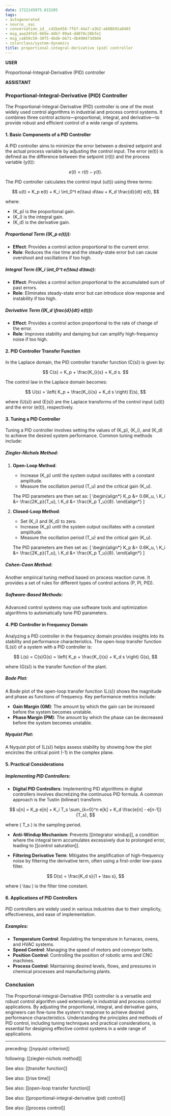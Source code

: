 ```yaml
---
date: 1722145975.015205
tags:
- autogenerated
- source__oai
- conversation_id__c42bed58-7fb7-44a7-a3b2-a608b91a0403
- msg_aaa24fe5-669a-4db7-99a4-dd870c28bfe1
- msg_ca859c59-30f5-4bd6-b671-db490473d9d4
- colorclass/system-dynamics
title: proportional-integral-derivative (pid) controller
---
```


**USER**

Proportional-Integral-Derivative (PID) controller


**ASSISTANT**

### Proportional-Integral-Derivative (PID) Controller

The Proportional-Integral-Derivative (PID) controller is one of the most widely used control algorithms in industrial and process control systems. It combines three control actions—proportional, integral, and derivative—to provide robust and efficient control of a wide range of systems.

#### 1. **Basic Components of a PID Controller**

A PID controller aims to minimize the error between a desired setpoint and the actual process variable by adjusting the control input. The error \(e(t)\) is defined as the difference between the setpoint \(r(t)\) and the process variable \(y(t)\):

$$
e(t) = r(t) - y(t).
$$

The PID controller calculates the control input \(u(t)\) using three terms:

$$
u(t) = K_p e(t) + K_i \int_0^t e(\tau) d\tau + K_d \frac{d}{dt} e(t),
$$

where:
- \(K_p\) is the proportional gain.
- \(K_i\) is the integral gain.
- \(K_d\) is the derivative gain.

##### Proportional Term (\(K_p e(t)\)):

- **Effect**: Provides a control action proportional to the current error.
- **Role**: Reduces the rise time and the steady-state error but can cause overshoot and oscillations if too high.

##### Integral Term (\(K_i \int_0^t e(\tau) d\tau\)):

- **Effect**: Provides a control action proportional to the accumulated sum of past errors.
- **Role**: Eliminates steady-state error but can introduce slow response and instability if too high.

##### Derivative Term (\(K_d \frac{d}{dt} e(t)\)):

- **Effect**: Provides a control action proportional to the rate of change of the error.
- **Role**: Improves stability and damping but can amplify high-frequency noise if too high.

#### 2. **PID Controller Transfer Function**

In the Laplace domain, the PID controller transfer function \(C(s)\) is given by:

$$
C(s) = K_p + \frac{K_i}{s} + K_d s.
$$

The control law in the Laplace domain becomes:

$$
U(s) = \left( K_p + \frac{K_i}{s} + K_d s \right) E(s),
$$

where \(U(s)\) and \(E(s)\) are the Laplace transforms of the control input \(u(t)\) and the error \(e(t)\), respectively.

#### 3. **Tuning a PID Controller**

Tuning a PID controller involves setting the values of \(K_p\), \(K_i\), and \(K_d\) to achieve the desired system performance. Common tuning methods include:

##### Ziegler-Nichols Method:

1. **Open-Loop Method**:
   - Increase \(K_p\) until the system output oscillates with a constant amplitude.
   - Measure the oscillation period \(T_u\) and the critical gain \(K_u\).

   The PID parameters are then set as:
   \[
   \begin{align*}
   K_p &= 0.6K_u, \\
   K_i &= \frac{2K_p}{T_u}, \\
   K_d &= \frac{K_p T_u}{8}.
   \end{align*}
   \]

2. **Closed-Loop Method**:
   - Set \(K_i\) and \(K_d\) to zero.
   - Increase \(K_p\) until the system output oscillates with a constant amplitude.
   - Measure the oscillation period \(T_u\) and the critical gain \(K_u\).

   The PID parameters are then set as:
   \[
   \begin{align*}
   K_p &= 0.6K_u, \\
   K_i &= \frac{2K_p}{T_u}, \\
   K_d &= \frac{K_p T_u}{8}.
   \end{align*}
   \]

##### Cohen-Coon Method:

Another empirical tuning method based on process reaction curve. It provides a set of rules for different types of control actions (P, PI, PID).

##### Software-Based Methods:

Advanced control systems may use software tools and optimization algorithms to automatically tune PID parameters.

#### 4. **PID Controller in Frequency Domain**

Analyzing a PID controller in the frequency domain provides insights into its stability and performance characteristics. The open-loop transfer function \(L(s)\) of a system with a PID controller is:

$$
L(s) = C(s)G(s) = \left( K_p + \frac{K_i}{s} + K_d s \right) G(s),
$$

where \(G(s)\) is the transfer function of the plant.

##### Bode Plot:

A Bode plot of the open-loop transfer function \(L(s)\) shows the magnitude and phase as functions of frequency. Key performance metrics include:

- **Gain Margin (GM)**: The amount by which the gain can be increased before the system becomes unstable.
- **Phase Margin (PM)**: The amount by which the phase can be decreased before the system becomes unstable.

##### Nyquist Plot:

A Nyquist plot of \(L(s)\) helps assess stability by showing how the plot encircles the critical point \(-1\) in the complex plane.

#### 5. **Practical Considerations**

##### Implementing PID Controllers:

- **Digital PID Controllers**: Implementing PID algorithms in digital controllers involves discretizing the continuous PID formula. A common approach is the Tustin (bilinear) transform.

$$
u[n] = K_p e[n] + K_i T_s \sum_{k=0}^n e[k] + K_d \frac{e[n] - e[n-1]}{T_s},
$$

where \( T_s \) is the sampling period.

- **Anti-Windup Mechanism**: Prevents [[integrator windup]], a condition where the integral term accumulates excessively due to prolonged error, leading to [[control saturation]].

- **Filtering Derivative Term**: Mitigates the amplification of high-frequency noise by filtering the derivative term, often using a first-order low-pass filter.

$$
D(s) = \frac{K_d s}{1 + \tau s},
$$

where \( \tau \) is the filter time constant.

#### 6. **Applications of PID Controllers**

PID controllers are widely used in various industries due to their simplicity, effectiveness, and ease of implementation.

##### Examples:

- **Temperature Control**: Regulating the temperature in furnaces, ovens, and HVAC systems.
- **Speed Control**: Managing the speed of motors and conveyor belts.
- **Position Control**: Controlling the position of robotic arms and CNC machines.
- **Process Control**: Maintaining desired levels, flows, and pressures in chemical processes and manufacturing plants.

### Conclusion

The Proportional-Integral-Derivative (PID) controller is a versatile and robust control algorithm used extensively in industrial and process control applications. By adjusting the proportional, integral, and derivative gains, engineers can fine-tune the system's response to achieve desired performance characteristics. Understanding the principles and methods of PID control, including tuning techniques and practical considerations, is essential for designing effective control systems in a wide range of applications.


---

preceding: [[nyquist criterion]]  


following: [[ziegler-nichols method]]

See also: [[transfer function]]


See also: [[rise time]]


See also: [[open-loop transfer function]]


See also: [[proportional-integral-derivative (pid) control]]


See also: [[process control]]